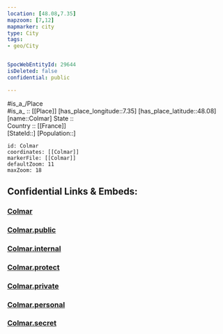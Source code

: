```yaml
---
location: [48.08,7.35] 
mapzoom: [7,12] 
mapmarker: city 
type: City
tags:
- geo/City


SpocWebEntityId: 29644
isDeleted: false
confidential: public

---
```

#is_a_/Place  
#is_a_ :: [[Place]] 
[has_place_longitude::7.35] 
[has_place_latitude::48.08] 
[name::Colmar] 
State ::  
Country :: [[France]]  
[StateId::] 
[Population::] 



```leaflet
id: Colmar
coordinates: [[Colmar]] 
markerFile: [[Colmar]] 
defaultZoom: 11 
maxZoom: 18
```


## Confidential Links & Embeds: 

### [Colmar](/_Standards/Earth/Continent/Europe/Europe~West/France/regions~France/Grand_Est/departments~Grand_Est/Haut-Rhin/communes~Haut-Rhin/Colmar/cities~Colmar/Colmar.md) 

### [Colmar.public](/_public/Earth/Continent/Europe/Europe~West/France/regions~France/Grand_Est/departments~Grand_Est/Haut-Rhin/communes~Haut-Rhin/Colmar/cities~Colmar/Colmar.public.md) 

### [Colmar.internal](/_internal/Earth/Continent/Europe/Europe~West/France/regions~France/Grand_Est/departments~Grand_Est/Haut-Rhin/communes~Haut-Rhin/Colmar/cities~Colmar/Colmar.internal.md) 

### [Colmar.protect](/_protect/Earth/Continent/Europe/Europe~West/France/regions~France/Grand_Est/departments~Grand_Est/Haut-Rhin/communes~Haut-Rhin/Colmar/cities~Colmar/Colmar.protect.md) 

### [Colmar.private](/_private/Earth/Continent/Europe/Europe~West/France/regions~France/Grand_Est/departments~Grand_Est/Haut-Rhin/communes~Haut-Rhin/Colmar/cities~Colmar/Colmar.private.md) 

### [Colmar.personal](/_personal/Earth/Continent/Europe/Europe~West/France/regions~France/Grand_Est/departments~Grand_Est/Haut-Rhin/communes~Haut-Rhin/Colmar/cities~Colmar/Colmar.personal.md) 

### [Colmar.secret](/_secret/Earth/Continent/Europe/Europe~West/France/regions~France/Grand_Est/departments~Grand_Est/Haut-Rhin/communes~Haut-Rhin/Colmar/cities~Colmar/Colmar.secret.md)

